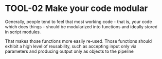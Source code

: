 # TOOL-02 Make your code modular
Generally, people tend to feel that most working code - that is, your code which does things - should be modularized into functions and ideally stored in script modules.

That makes those functions more easily re-used. Those functions should exhibit a high level of reusability, such as accepting input only via parameters and producing output only as objects to the pipeline
